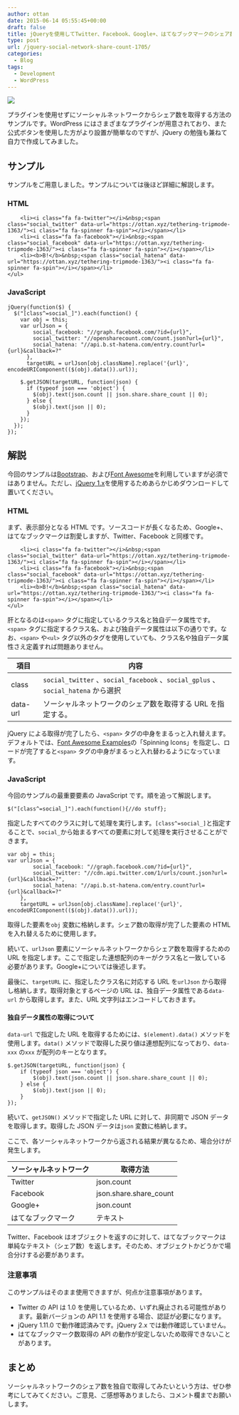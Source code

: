 ```yaml
---
author: ottan
date: 2015-06-14 05:55:45+00:00
draft: false
title: jQueryを使用してTwitter、Facebook、Google+、はてなブックマークのシェア数を非同期で取得する方法のまとめ
type: post
url: /jquery-social-network-share-count-1705/
categories:
  - Blog
tags:
  - Development
  - WordPress
---
```


![](/images/2015/06/150614-557d1764949ee.jpg)

プラグインを使用せずにソーシャルネットワークからシェア数を取得する方法のサンプルです。WordPress にはさまざまなプラグインが用意されており、また公式ボタンを使用した方がより設置が簡単なのですが、jQuery の勉強も兼ねて自力で作成してみました。

## サンプル

サンプルをご用意しました。サンプルについては後ほど詳細に解説します。

### HTML

        <li><i class="fa fa-twitter"></i>&nbsp;<span class="social_twitter" data-url="https://ottan.xyz/tethering-tripmode-1363/"><i class="fa fa-spinner fa-spin"></i></span></li>
        <li><i class="fa fa-facebook"></i>&nbsp;<span class="social_facebook" data-url="https://ottan.xyz/tethering-tripmode-1363/"><i class="fa fa-spinner fa-spin"></i></span></li>
        <li><b>B!</b>&nbsp;<span class="social_hatena" data-url="https://ottan.xyz/tethering-tripmode-1363/"><i class="fa fa-spinner fa-spin"></i></span></li>
    </ul>

### JavaScript

    jQuery(function($) {
      $("[class^=social_]").each(function() {
        var obj = this;
        var urlJson = {
            social_facebook: "//graph.facebook.com/?id={url}",
            social_twitter: "//opensharecount.com/count.json?url={url}",
            social_hatena: "//api.b.st-hatena.com/entry.count?url={url}&callback=?"
          },
          targetURL = urlJson[obj.className].replace('{url}', encodeURIComponent(($(obj).data()).url));

        $.getJSON(targetURL, function(json) {
          if (typeof json === 'object') {
            $(obj).text(json.count || json.share.share_count || 0);
          } else {
            $(obj).text(json || 0);
          }
        });
      });
    });

## 解説

今回のサンプルは[Bootstrap](http://getbootstrap.com/)、および[Font Awesome](http://fortawesome.github.io/Font-Awesome/)を利用していますが必須ではありません。ただし、[jQuery 1.x](http://jquery.com/)を使用するためあらかじめダウンロードして置いてください。

### HTML

まず、表示部分となる HTML です。ソースコードが長くなるため、Google+、はてなブックマークは割愛しますが、Twitter、Facebook と同様です。

        <li><i class="fa fa-twitter"></i>&nbsp;<span class="social_twitter" data-url="https://ottan.xyz/tethering-tripmode-1363/"><i class="fa fa-spinner fa-spin"></i></span></li>
        <li><i class="fa fa-facebook"></i>&nbsp;<span class="social_facebook" data-url="https://ottan.xyz/tethering-tripmode-1363/"><i class="fa fa-spinner fa-spin"></i></span></li>
        <li><b>B!</b>&nbsp;<span class="social_hatena" data-url="https://ottan.xyz/tethering-tripmode-1363/"><i class="fa fa-spinner fa-spin"></i></span></li>
    </ul>

肝となるのは`<span>` タグに指定しているクラス名と独自データ属性です。`<span>` タグに指定するクラス名、および独自データ属性は以下の通りです。なお、`<span>` や`<ul>` タグ以外のタグを使用していても、クラス名や独自データ属性さえ定義すれば問題ありません。

| 項目     | 内容                                                                             |
| -------- | -------------------------------------------------------------------------------- |
| class    | `social_twitter` 、`social_facebook` 、`social_gplus` 、`social_hatena` から選択 |
| data-url | ソーシャルネットワークのシェア数を取得する URL を指定する。                      |

jQuery による取得が完了したら、`<span>` タグの中身をまるっと入れ替えます。デフォルトでは、[Font Awesome Examples](http://fortawesome.github.io/Font-Awesome/examples/)の「Spinning Icons」を指定し、ロードが完了すると`<span>` タグの中身がまるっと入れ替わるようになっています。

### JavaScript

今回のサンプルの最重要要素の JavaScript です。順を追って解説します。

    $("[class^=social_]").each(function(){//do stuff};

指定したすべてのクラスに対して処理を実行します。`[class^=social_]`と指定することで、`social_`から始まるすべての要素に対して処理を実行させることができます。

    var obj = this;
    var urlJson = {
            social_facebook: "//graph.facebook.com/?id={url}",
            social_twitter: "//cdn.api.twitter.com/1/urls/count.json?url={url}&callback=?",
            social_hatena: "//api.b.st-hatena.com/entry.count?url={url}&callback=?"
        },
        targetURL = urlJson[obj.className].replace('{url}', encodeURIComponent(($(obj).data()).url));

取得した要素を`obj` 変数に格納します。シェア数の取得が完了した要素の HTML を入れ替えるために使用します。

続いて、`urlJson` 要素にソーシャルネットワークからシェア数を取得するための URL を指定します。ここで指定した連想配列のキーがクラス名と一致している必要があります。Google+については後述します。

最後に、`targetURL` に、指定したクラス名に対応する URL を`urlJson` から取得し格納します。取得対象とするページの URL は、独自データ属性である`data-url` から取得します。また、URL 文字列はエンコードしておきます。

#### 独自データ属性の取得について

`data-url` で指定した URL を取得するためには、`$(element).data()` メソッドを使用します。`data()` メソッドで取得した戻り値は連想配列になっており、`data-xxx` の`xxx` が配列のキーとなります。

    $.getJSON(targetURL, function(json) {
        if (typeof json === 'object') {
            $(obj).text(json.count || json.share.share_count || 0);
        } else {
            $(obj).text(json || 0);
        }
    });

続いて、`getJSON()` メソッドで指定した URL に対して、非同期で JSON データを取得します。取得した JSON データは`json` 変数に格納します。

ここで、各ソーシャルネットワークから返される結果が異なるため、場合分けが発生します。

| ソーシャルネットワーク | 取得方法               |
| ---------------------- | ---------------------- |
| Twitter                | json.count             |
| Facebook               | json.share.share_count |
| Google+                | json.count             |
| はてなブックマーク     | テキスト               |

Twitter、Facebook はオブジェクトを返すのに対して、はてなブックマークは単純なテキスト（シェア数）を返します。そのため、オブジェクトかどうかで場合分けする必要があります。

### 注意事項

このサンプルはそのまま使用できますが、何点か注意事項があります。

- Twitter の API は 1.0 を使用しているため、いずれ廃止される可能性があります。最新バージョンの API 1.1 を使用する場合、認証が必要になります。
- jQuery 1.11.0 で動作確認済みです。jQuery 2.x では動作確認していません。
- はてなブックマーク数取得の API の動作が安定しないため取得できないことがあります。

## まとめ

ソーシャルネットワークのシェア数を独自で取得してみたいという方は、ぜひ参考にしてみてください。ご意見、ご感想等ありましたら、コメント欄までお願いします。
